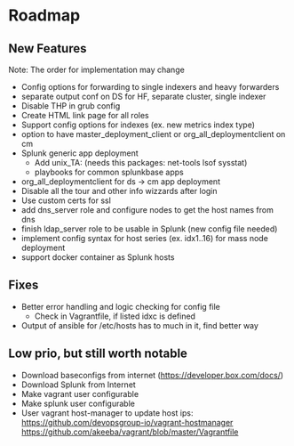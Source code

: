 # Roadmap

## New Features

Note: The order for implementation may change

* Config options for forwarding to single indexers and heavy forwarders
* separate output conf on DS for HF, separate cluster, single indexer
* Disable THP in grub config
* Create HTML link page for all roles
* Support config options for indexes (ex. new metrics index type)
* option to have master_deployment_client or org_all_deploymentclient on cm
* Splunk generic app deployment
  * Add unix_TA: (needs this packages: net-tools lsof sysstat)
  * playbooks for common splunkbase apps
* org_all_deploymentclient for ds -> cm app deployment
* Disable all the tour and other info wizzards after login
* Use custom certs for ssl
* add dns_server role and configure nodes to get the host names from dns
* finish ldap_server role to be usable in Splunk (new config file needed)
* implement config syntax for host series (ex. idx1..16) for mass node deployment
* support docker container as Splunk hosts

## Fixes

* Better error handling and logic checking for config file
  * Check in Vagrantfile, if listed idxc is defined
* Output of ansible for /etc/hosts has to much in it, find better way

## Low prio, but still worth notable

* Download baseconfigs from internet (https://developer.box.com/docs/)
* Download Splunk from Internet
* Make vagrant user configurable
* Make splunk user configurable
* User vagrant host-manager to update host ips: https://github.com/devopsgroup-io/vagrant-hostmanager https://github.com/akeeba/vagrant/blob/master/Vagrantfile
